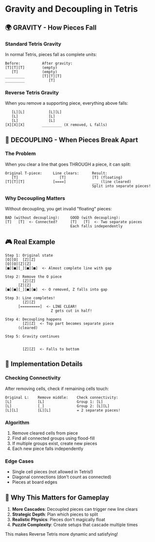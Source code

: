 # Gravity and Decoupling in Tetris

## 🌍 GRAVITY - How Pieces Fall

### Standard Tetris Gravity
In normal Tetris, pieces fall as complete units:
```
Before:          After gravity:
[T][T][T]        (empty)
   [T]           (empty)
_________        [T][T][T]
_________           [T]
```

### Reverse Tetris Gravity
When you remove a supporting piece, everything above falls:
```
   [L][L]           [L][L]
   [L]              [L]
   [L]              [L]
[X][X][X]        _________ (X removed, L falls)
```

## 🔗 DECOUPLING - When Pieces Break Apart

### The Problem
When you clear a line that goes THROUGH a piece, it can split:
```
Original T-piece:     Line clears:      Result:
   [T]                   [T]            [T] (floating)
[T][T][T]             [====]            ___ (line cleared)
                                        Split into separate pieces!
```

### Why Decoupling Matters
Without decoupling, you get invalid "floating" pieces:
```
BAD (without decoupling):     GOOD (with decoupling):
[T]   [T]  <- Connected?      [T]   [T]  <- Two separate pieces
                              Each falls independently
```

## 🎮 Real Example

```
Step 1: Original state
[O][O]  [Z][Z]
[O][O][Z][Z]
[■][■][_][■][■]  <- Almost complete line with gap

Step 2: Remove the O piece
        [Z][Z]
      [Z][Z]
[■][■][_][■][■]  <- O removed, Z falls into gap

Step 3: Line completes!
        [Z][Z]
      [=========]  <- LINE CLEAR!
                     Z gets cut in half!

Step 4: Decoupling happens
        [Z][Z]  <- Top part becomes separate piece
      (cleared)
        
Step 5: Gravity continues
        
        
        [Z][Z]  <- Falls to bottom
```

## 🔧 Implementation Details

### Checking Connectivity
After removing cells, check if remaining cells touch:
```
Original L:    Remove middle:    Check connectivity:
[L]            [L]               Group 1: [L]
[L]            [_]               Group 2: [L][L]
[L][L]         [L][L]            = 2 separate pieces!
```

### Algorithm
1. Remove cleared cells from piece
2. Find all connected groups using flood-fill
3. If multiple groups exist, create new pieces
4. Each new piece falls independently

### Edge Cases
- Single cell pieces (not allowed in Tetris!)
- Diagonal connections (don't count as connected)
- Pieces at board edges

## 🎯 Why This Matters for Gameplay

1. **More Cascades**: Decoupled pieces can trigger new line clears
2. **Strategic Depth**: Plan which pieces to split
3. **Realistic Physics**: Pieces don't magically float
4. **Puzzle Complexity**: Create setups that cascade multiple times

This makes Reverse Tetris more dynamic and satisfying!